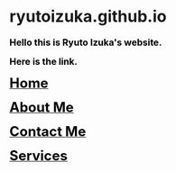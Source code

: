 # ryutoizuka.github.io

<font size="3" color="#000000"><b>Hello this is Ryuto Izuka&#039;s website.

Here is the link.</b></font>

<a href="https://ryutoizuka.github.io/"><font size="5" color="#000000"><b>Home</b></font></a>

<a href="https://github.com/RyutoIzuka/ryutoizuka.github.io/wiki/About-me"><font size="5" color="#000000"><b>About Me</b></font></a>

<a href="https://github.com/RyutoIzuka/ryutoizuka.github.io/wiki/Contact-me"><font size="5" color="#000000"><b>Contact Me</b></font></a>

<a href="https://github.com/RyutoIzuka/ryutoizuka.github.io/wiki/Services"><font size="5" color="#000000"><b>Services</b></font></a>
